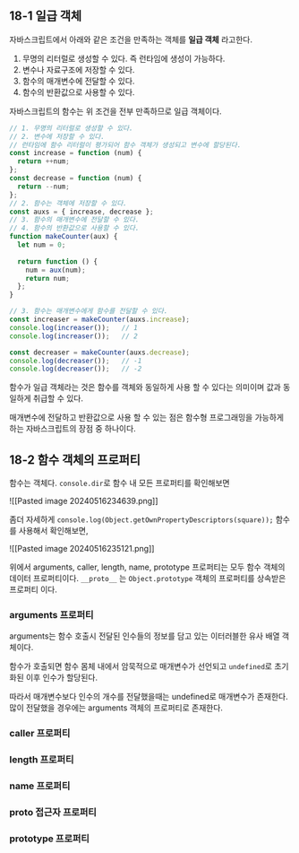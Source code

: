 ## 18-1 일급 객체  

자바스크립트에서 아래와 같은 조건을 만족하는 객체를 **일급 객체** 라고한다.

1. 무명의 리터럴로 생성할 수 있다. 즉 런타임에 생성이 가능하다.
2. 변수나 자료구조에 저장할 수 있다.
3. 함수의 매개변수에 전달할 수 있다.
4. 함수의 반환값으로 사용할 수 있다.

자바스크립트의 함수는 위 조건을 전부 만족하므로 일급 객체이다.

```javascript
// 1. 무명의 리터럴로 생성할 수 있다.
// 2. 변수에 저장할 수 있다.
// 런타임에 함수 리터럴이 평가되어 함수 객체가 생성되고 변수에 할당된다.
const increase = function (num) {
  return ++num;
};
const decrease = function (num) {
  return --num;
};
// 2. 함수는 객체에 저장할 수 있다.
const auxs = { increase, decrease };
// 3. 함수의 매개변수에 전달할 수 있다.
// 4. 함수의 반환값으로 사용할 수 있다.
function makeCounter(aux) {
  let num = 0;
  
  return function () {
    num = aux(num);
    return num;
  };
}

// 3. 함수는 매개변수에게 함수를 전달할 수 있다.
const increaser = makeCounter(auxs.increase);
console.log(increaser());	// 1
console.log(increaser());	// 2

const decreaser = makeCounter(auxs.decrease);
console.log(decreaser());	// -1
console.log(decreaser());	// -2
```

함수가 일급 객체라는 것은 함수를 객체와 동일하게 사용 할 수 있다는 의미이며 값과 동일하게 취급할 수 있다.

매개변수에 전달하고 반환값으로 사용 할 수 있는 점은 함수형 프로그래밍을 가능하게 하는 자바스크립트의 장점 중 하나이다.

## 18-2 함수 객체의 프로퍼티  

함수는 객체다. `console.dir`로 함수 내 모든 프로퍼티를 확인해보면

![[Pasted image 20240516234639.png]]

좀더 자세하게 `console.log(Object.getOwnPropertyDescriptors(square));` 함수를 사용해서 확인해보면, 

![[Pasted image 20240516235121.png]]

위에서 arguments, caller, length, name, prototype 프로퍼티는 모두 함수 객체의 데이터 프로퍼티이다. `__proto__` 는 `Object.prototype` 객체의 프로퍼티를 상속받은 프로퍼티 이다.
### arguments 프로퍼티  

arguments는 함수 호출시 전달된 인수들의 정보를 담고 있는 이터러블한 유사 배열 객체이다.

함수가 호출되면 함수 몸체 내에서 암묵적으로 매개변수가 선언되고 `undefined`로 초기화된 이후 인수가 할당된다. 

따라서 매개변수보다 인수의 개수를 전달했을때는 undefined로 매개변수가 존재한다. 많이 전달했을 경우에는 arguments 객체의 프로퍼티로 존재한다.
### caller 프로퍼티  
### length 프로퍼티  
### name 프로퍼티  
### __proto__ 접근자 프로퍼티  
### prototype 프로퍼티
